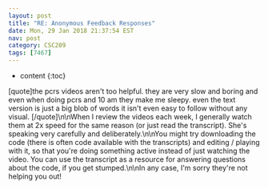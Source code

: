```yaml
---
layout: post
title: "RE: Anonymous Feedback Responses"
date: Mon, 29 Jan 2018 21:37:54 EST
nav: post
category: CSC209
tags: [7467]
---
```


* content
{:toc}

[quote]the pcrs videos aren't too helpful. they are very slow and boring and even when doing pcrs and 10 am they make me sleepy. even the text version is just a big blob of words it isn't even easy to follow without any visual. [/quote]\n\nWhen I review the videos each week, I generally watch them at 2x speed for the same reason (or just read the transcript). She's speaking very carefully and deliberately.\n\nYou might try downloading the code (there is often code available with the transcripts) and editing / playing with it, so that you're doing something active instead of just watching the video. You can use the transcript as a resource for answering questions about the code, if you get stumped.\n\nIn any case, I'm sorry they're not helping you out!
<!-- more -->
<p></p>
